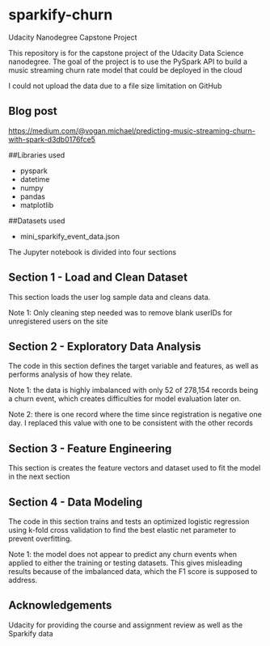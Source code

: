 # sparkify-churn
Udacity Nanodegree Capstone Project

This repository is for the capstone project of the Udacity Data Science nanodegree.
The goal of the project is to use the PySpark API to build a music streaming
churn rate model that could be deployed in the cloud

I could not upload the data due to a file size limitation on GitHub

## Blog post
https://medium.com/@vogan.michael/predicting-music-streaming-churn-with-spark-d3db0176fce5


##Libraries used
* pyspark
* datetime
* numpy
* pandas
* matplotlib

##Datasets used
* mini_sparkify_event_data.json

The Jupyter notebook is divided into four sections

## Section 1 - Load and Clean Dataset
This section loads the user log sample data and cleans data.

Note 1: Only cleaning step needed was to remove blank userIDs for unregistered
users on the site

## Section 2 - Exploratory Data Analysis
The code in this section defines the target variable and features, as well
as performs analysis of how they relate.

Note 1:  the data is highly imbalanced with only 52 of 278,154 records
being a churn event, which creates difficulties for model evaluation later on.

Note 2: there is one record where the time since registration is negative one day.
I replaced this value with one to be consistent with the other records

## Section 3 - Feature Engineering
This section is creates the feature vectors and dataset used to fit the model
in the next section

## Section 4 - Data Modeling
The code in this section trains and tests an optimized logistic regression using
k-fold cross validation to find the best elastic net parameter to prevent
overfitting.

Note 1: the model does not appear to predict any churn events when applied to
either the training or testing datasets. This gives misleading results because
of the imbalanced data, which the F1 score is supposed to address.

## Acknowledgements
Udacity for providing the course and assignment review
as well as the Sparkify data
